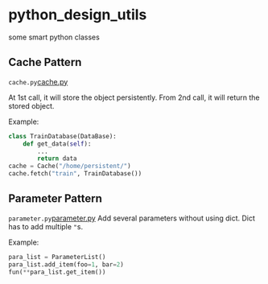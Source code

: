 # python_design_utils
some smart python classes

## Cache Pattern
`cache.py`[cache.py](https://github.com/Fangyh09/python_design_utils/blob/master/cache.py)

At 1st call, it will store the object persistently.
From 2nd call, it will return the stored object.

Example:
```python
class TrainDatabase(DataBase):
    def get_data(self):
        ...
        return data
cache = Cache("/home/persistent/")
cache.fetch("train", TrainDatabase())
```


## Parameter Pattern
`parameter.py`[parameter.py](https://github.com/Fangyh09/python_design_utils/blob/master/parameter.py)
Add several parameters without using dict.
Dict has to add multiple `"`s.

Example:
```python
para_list = ParameterList()
para_list.add_item(foo=1, bar=2)
fun(**para_list.get_item())
```